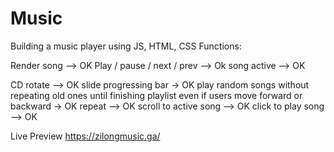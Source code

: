 # Music
Building a music player using JS, HTML, CSS Functions:

Render song --> OK
Play / pause / next / prev --> Ok
song active --> OK

CD rotate --> OK
slide progressing bar -> OK
play random songs without repeating old ones until finishing playlist even if users move forward or backward -> OK
repeat --> OK
scroll to active song --> OK
click to play song --> OK


Live Preview
https://zilongmusic.ga/
